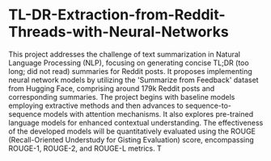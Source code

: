 # TL-DR-Extraction-from-Reddit-Threads-with-Neural-Networks
This project addresses the challenge of text summarization in Natural Language Processing (NLP), focusing on generating concise TL;DR (too long; did not read) summaries for Reddit posts. It proposes implementing neural network models by utilizing the 'Summarize from Feedback' dataset from Hugging Face, comprising around 179k Reddit posts and corresponding summaries. The project begins with baseline models employing extractive methods and then advances to sequence-to-sequence models with attention mechanisms. It also explores pre-trained language models for enhanced contextual understanding. The effectiveness of the developed models will be quantitatively evaluated using the ROUGE (Recall-Oriented Understudy for Gisting Evaluation) score, encompassing ROUGE-1, ROUGE-2, and ROUGE-L metrics. T
